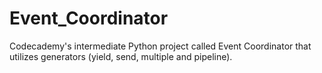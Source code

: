 # Event_Coordinator
Codecademy's intermediate Python project called Event Coordinator that utilizes generators (yield, send, multiple and pipeline).
